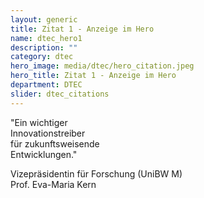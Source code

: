 ```yaml
---
layout: generic
title: Zitat 1 - Anzeige im Hero
name: dtec_hero1
description: ""
category: dtec
hero_image: media/dtec/hero_citation.jpeg
hero_title: Zitat 1 - Anzeige im Hero
department: DTEC
slider: dtec_citations
---
```

<p>
"Ein wichtiger<br /> 
Innovationstreiber<br />
für zukunftsweisende<br />
Entwicklungen."
</p>
<p class="text_small">
	Vizepräsidentin für Forschung (UniBW M)<br />
	Prof. Eva-Maria Kern
</p>

